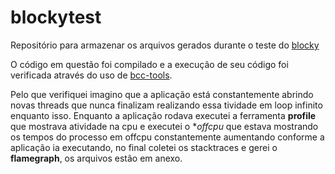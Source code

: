 # blockytest

Repositório para armazenar os arquivos gerados durante o teste do [blocky](https://gist.github.com/antoniosb/dd79afc4942996fc0b690a459fbbc453)

O código em questão foi compilado e a execução de seu código foi verificada através do uso de [bcc-tools](https://github.com/iovisor/bcc). 


Pelo que verifiquei imagino que a aplicação está constantemente abrindo novas threads que nunca finalizam realizando essa tividade em loop infinito enquanto isso. Enquanto a aplicação rodava executei a ferramenta **profile** que mostrava atividade na cpu e executei o **offcpu* que estava mostrando os tempos do processo em offcpu constantemente aumentando conforme a aplicação ia executando, no final coletei os stacktraces e gerei o **flamegraph**, os arquivos estão em anexo.
